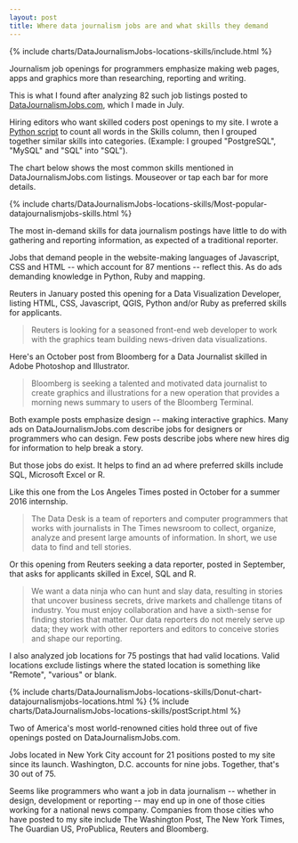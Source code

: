 ```yaml
---
layout: post
title: Where data journalism jobs are and what skills they demand
---
```


{% include charts/DataJournalismJobs-locations-skills/include.html %}


Journalism job openings for programmers emphasize making web pages, apps and graphics more than researching, reporting and writing.

This is what I found after analyzing 82 such job listings posted to [DataJournalismJobs.com](http://datajournalismjobs.com), which I made in July. 

Hiring editors who want skilled coders post openings to my site. I wrote a [Python script](https://github.com/chrismp/datajournalismjobs-skill-counter) to count all words in the Skills column, then I grouped together similar skills into categories. (Example: I grouped "PostgreSQL", "MySQL" and "SQL" into "SQL").

The chart below shows the most common skills mentioned in DataJournalismJobs.com listings. Mouseover or tap each bar for more details.

{% include charts/DataJournalismJobs-locations-skills/Most-popular-datajournalismjobs-skills.html %}

The most in-demand skills for data journalism postings have little to do with gathering and reporting information, as expected of a traditional reporter.

Jobs that demand people in the website-making languages of Javascript, CSS and HTML -- which account for 87 mentions -- reflect this. As do ads demanding knowledge in Python, Ruby and mapping.

Reuters in January posted this opening for a Data Visualization Developer, listing HTML, CSS, Javascript, QGIS, Python and/or Ruby as preferred skills for applicants. 

> Reuters is looking for a seasoned front-end web developer to work with the graphics team building news-driven data visualizations.

Here's an October post from Bloomberg for a Data Journalist skilled in Adobe Photoshop and Illustrator.

> Bloomberg is seeking a talented and motivated data journalist to create graphics and illustrations for a new operation that provides a morning news summary to users of the Bloomberg Terminal.

Both example posts emphasize design -- making interactive graphics. Many ads on DataJournalismJobs.com describe jobs for designers or programmers who can design. Few posts describe jobs where new hires dig for information to help break a story. 

But those jobs do exist. It helps to find an ad where preferred skills include SQL, Microsoft Excel or R.

Like this one from the Los Angeles Times posted in October for a summer 2016 internship.

> The Data Desk is a team of reporters and computer programmers that works with journalists in The Times newsroom to collect, organize, analyze and present large amounts of information. In short, we use data to find and tell stories.

Or this opening from Reuters seeking a data reporter, posted in September, that asks for applicants skilled in Excel, SQL and R.

> We want a data ninja who can hunt and slay data, resulting in stories that uncover business secrets, drive markets and challenge titans of industry. You must enjoy collaboration and have a sixth-sense for finding stories that matter. Our data reporters do not merely serve up data; they work with other reporters and editors to conceive stories and shape our reporting.

I also analyzed job locations for 75 postings that had valid locations. Valid locations exclude listings where the stated location is something like "Remote", "various" or blank.

{% include charts/DataJournalismJobs-locations-skills/Donut-chart-datajournalismjobs-locations.html %}
{% include charts/DataJournalismJobs-locations-skills/postScript.html %}

Two of America's most world-renowned cities hold three out of five openings posted on DataJournalismJobs.com.

Jobs located in New York City account for 21 positions posted to my site since its launch. Washington, D.C. accounts for nine jobs. Together, that's 30 out of 75. 

Seems like programmers who want a job in data journalism -- whether in design, development or reporting -- may end up in one of those cities working for a national news company. Companies from those cities who have posted to my site include The Washington Post, The New York Times, The Guardian US, ProPublica, Reuters and Bloomberg.